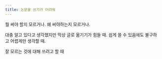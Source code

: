 ```yaml
---
title: 논문을 쓰기가 어려워
---
```


뭘 써야 할지 모르거나. 왜 써야하는지 모르거나. 

대충 알고 있다고 생각했지만 막상 글로 옮기기가 힘들 때. 
쉽게 쓸 수 있음에도 불구하고 어렵게만 생각할 때.

잘 모르는 것에 대해 쓰려고 할 때

